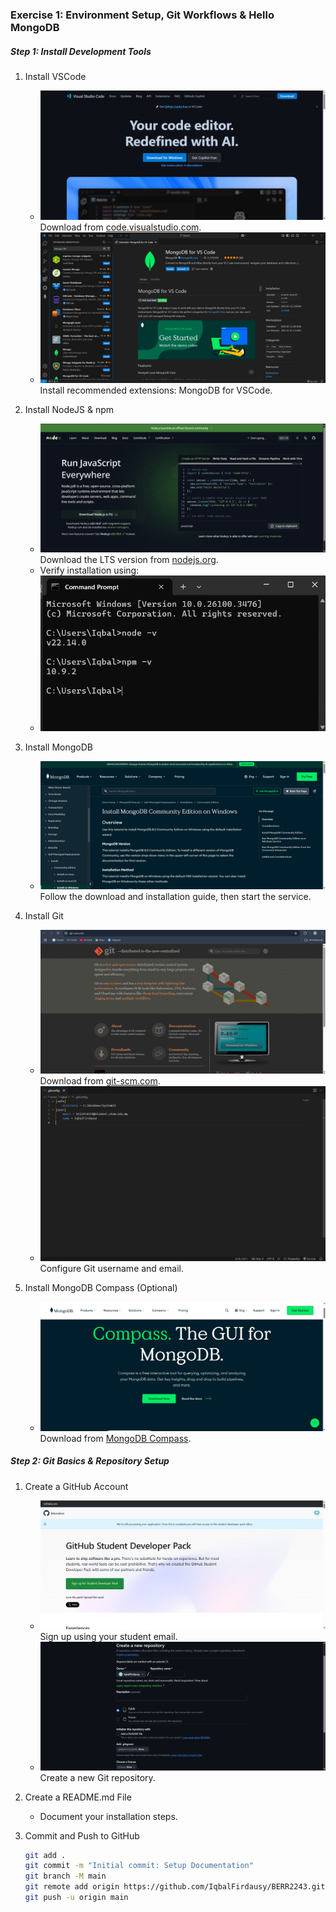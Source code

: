 ### Exercise 1: Environment Setup, Git Workflows & Hello MongoDB

##### Step 1: Install Development Tools

1. Install VSCode  
   - ![Screenshot](images/image1.png)  
     Download from [code.visualstudio.com](https://code.visualstudio.com).  
   - ![Screenshot](images/image2.png)  
     Install recommended extensions: MongoDB for VSCode.  

2. Install NodeJS & npm  
   - ![Screenshot](images/image3.png)  
     Download the LTS version from [nodejs.org](https://nodejs.org).  
   - Verify installation using:  
   - ![Screenshot](images/image4.png)  

3. Install MongoDB  
   - ![Screenshot](images/image5.png)  
     Follow the download and installation guide, then start the service.  

4. Install Git  
   - ![Screenshot](images/image6.png)  
     Download from [git-scm.com](https://git-scm.com).  
   - ![Screenshot](images/image7.png)  
     Configure Git username and email.  

5. Install MongoDB Compass (Optional)  
   - ![Screenshot](images/image8.png)  
     Download from [MongoDB Compass](https://www.mongodb.com/try/download/compass).  

##### Step 2: Git Basics & Repository Setup

1. Create a GitHub Account  
   - ![Screenshot](images/image9.png)  
     Sign up using your student email.  
   - ![Screenshot](images/image14.png)  
     Create a new Git repository.  

2. Create a README.md File  
   - Document your installation steps.  

3. Commit and Push to GitHub  
   ```sh
   git add .
   git commit -m "Initial commit: Setup Documentation"
   git branch -M main
   git remote add origin https://github.com/IqbalFirdausy/BERR2243.git  # Replace with your repository URL
   git push -u origin main
